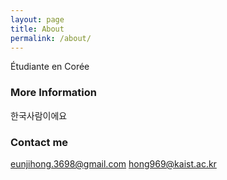 ```yaml
---
layout: page
title: About
permalink: /about/
---
```


Étudiante en Corée

### More Information

한국사람이에요

### Contact me

[eunjihong.3698@gmail.com](mailto:eunjihong.3698@gmail.com)
[hong969@kaist.ac.kr](mailto:hong969@kaist.ac.kr)
